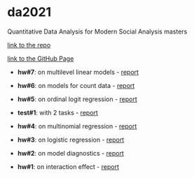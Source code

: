 # da2021
Quantitative Data Analysis for Modern Social Analysis masters

[link to the repo](https://github.com/dstsimokha/da2020)

[link to the GitHub Page](https://dstsimokha.github.io/)

  - **hw#7**: on multilevel linear models - [report](sem7/hw7-r.html)

  - **hw#6**: on models for count data - [report](sem6/hw6-r.html)

  - **hw#5**: on ordinal logit regression - [report](sem5/hw5-r.html)

  - **test#1**: with 2 tasks - [report](test1/test1.html)

  - **hw#4**: on multinomial regression - [report](sem4/hw4-py.html)

  - **hw#3**: on logistic regression - [report](sem3/hw3-py.html)

  - **hw#2**: on model diagnostics - [report](sem2/hw2-py.html)

  - **hw#1**: on interaction effect - [report](sem1/hw1-py.html)

